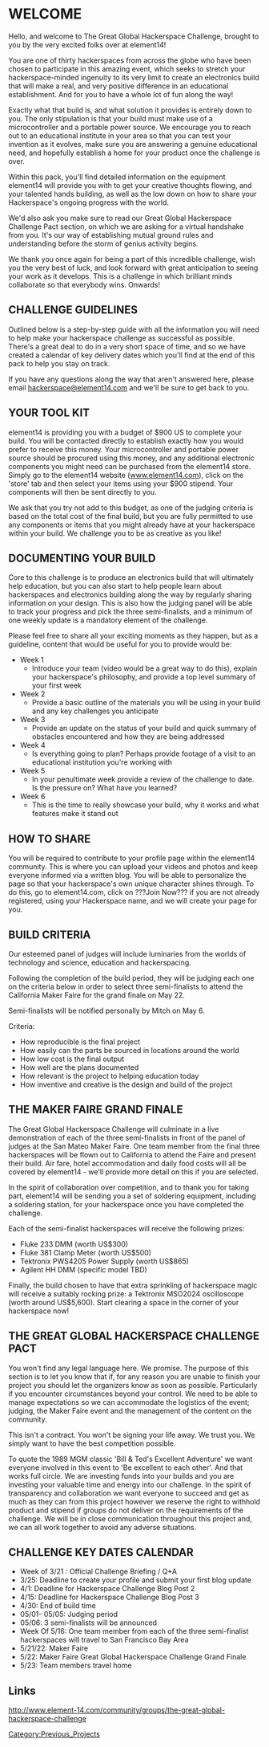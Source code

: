 # WELCOME

Hello, and welcome to The Great Global Hackerspace Challenge, brought to
you by the very excited folks over at element14!

You are one of thirty hackerspaces from across the globe who have been
chosen to participate in this amazing event, which seeks to stretch your
hackerspace-minded ingenuity to its very limit to create an electronics
build that will make a real, and very positive difference in an
educational establishment. And for you to have a whole lot of fun along
the way!

Exactly what that build is, and what solution it provides is entirely
down to you. The only stipulation is that your build must make use of a
microcontroller and a portable power source. We encourage you to reach
out to an educational institute in your area so that you can test your
invention as it evolves, make sure you are answering a genuine
educational need, and hopefully establish a home for your product once
the challenge is over.

Within this pack, you'll find detailed information on the equipment
element14 will provide you with to get your creative thoughts flowing,
and your talented hands building, as well as the low down on how to
share your Hackerspace's ongoing progress with the world.

We'd also ask you make sure to read our Great Global Hackerspace
Challenge Pact section, on which we are asking for a virtual handshake
from you. It's our way of establishing mutual ground rules and
understanding before the storm of genius activity begins.

We thank you once again for being a part of this incredible challenge,
wish you the very best of luck, and look forward with great anticipation
to seeing your work as it develops. This is a challenge in which
brilliant minds collaborate so that everybody wins. Onwards!

## CHALLENGE GUIDELINES

Outlined below is a step-by-step guide with all the information you will
need to help make your hackerspace challenge as successful as possible.
There's a great deal to do in a very short space of time, and so we have
created a calendar of key delivery dates which you'll find at the end of
this pack to help you stay on track.

If you have any questions along the way that aren't answered here,
please email hackerspace@element14.com and we'll be sure to get back to
you.

## YOUR TOOL KIT

element14 is providing you with a budget of \$900 US to complete your
build. You will be contacted directly to establish exactly how you would
prefer to receive this money. Your microcontroller and portable power
source should be procured using this money, and any additional
electronic components you might need can be purchased from the element14
store. Simply go to the element14 website (www.element14.com), click on
the 'store' tab and then select your items using your \$900 stipend.
Your components will then be sent directly to you.

We ask that you try not add to this budget, as one of the judging
criteria is based on the total cost of the final build, but you are
fully permitted to use any components or items that you might already
have at your hackerspace within your build. We challenge you to be as
creative as you like!

## DOCUMENTING YOUR BUILD

Core to this challenge is to produce an electronics build that will
ultimately help education, but you can also start to help people learn
about hackerspaces and electronics building along the way by regularly
sharing information on your design. This is also how the judging panel
will be able to track your progress and pick the three semi-finalists,
and a minimum of one weekly update is a mandatory element of the
challenge.

Please feel free to share all your exciting moments as they happen, but
as a guideline, content that would be useful for you to provide would
be:

- Week 1
  - Introduce your team (video would be a great way to do this), explain
    your hackerspace's philosophy, and provide a top level summary of
    your first week
- Week 2
  - Provide a basic outline of the materials you will be using in your
    build and any key challenges you anticipate
- Week 3
  - Provide an update on the status of your build and quick summary of
    obstacles encountered and how they are being addressed
- Week 4
  - Is everything going to plan? Perhaps provide footage of a visit to
    an educational institution you're working with
- Week 5
  - In your penultimate week provide a review of the challenge to date.
    Is the pressure on? What have you learned?
- Week 6
  - This is the time to really showcase your build, why it works and
    what features make it stand out

## HOW TO SHARE

You will be required to contribute to your profile page within the
element14 community. This is where you can upload your videos and photos
and keep everyone informed via a written blog. You will be able to
personalize the page so that your hackerspace's own unique character
shines through. To do this, go to element14.com, click on ???Join Now???
if you are not already registered, using your Hackerspace name, and we
will create your page for you.

## BUILD CRITERIA

Our esteemed panel of judges will include luminaries from the worlds of
technology and science, education and hackerspacing.

Following the completion of the build period, they will be judging each
one on the criteria below in order to select three semi-finalists to
attend the California Maker Faire for the grand finale on May 22.

Semi-finalists will be notified personally by Mitch on May 6.

Criteria:

- How reproducible is the final project
- How easily can the parts be sourced in locations around the world
- How low cost is the final output
- How well are the plans documented
- How relevant is the project to helping education today
- How inventive and creative is the design and build of the project

## THE MAKER FAIRE GRAND FINALE

The Great Global Hackerspace Challenge will culminate in a live
demonstration of each of the three semi-finalists in front of the panel
of judges at the San Mateo Maker Faire. One team member from the final
three hackerspaces will be flown out to California to attend the Faire
and present their build. Air fare, hotel accommodation and daily food
costs will all be covered by element14 - we'll provide more detail on
this if you are selected.

In the spirit of collaboration over competition, and to thank you for
taking part, element14 will be sending you a set of soldering equipment,
including a soldering station, for your hackerspace once you have
completed the challenge.

Each of the semi-finalist hackerspaces will receive the following
prizes:

- Fluke 233 DMM (worth US\$300)
- Fluke 381 Clamp Meter (worth US\$500)
- Tektronix PWS4205 Power Supply (worth US\$865)
- Agilent HH DMM (specific model TBD)

Finally, the build chosen to have that extra sprinkling of hackerspace
magic will receive a suitably rocking prize: a Tektronix MSO2024
oscilloscope (worth around US\$5,600). Start clearing a space in the
corner of your hackerspace now!

## THE GREAT GLOBAL HACKERSPACE CHALLENGE PACT

You won't find any legal language here. We promise. The purpose of this
section is to let you know that if, for any reason you are unable to
finish your project you should let the organizers know as soon as
possible. Particularly if you encounter circumstances beyond your
control. We need to be able to manage expectations so we can accommodate
the logistics of the event; judging, the Maker Faire event and the
management of the content on the community.

This isn't a contract. You won't be signing your life away. We trust
you. We simply want to have the best competition possible.

To quote the 1989 MGM classic 'Bill & Ted's Excellent Adventure' we want
everyone involved in this event to 'Be excellent to each other'. And
that works full circle. We are investing funds into your builds and you
are investing your valuable time and energy into our challenge. In the
spirit of transparency and collaboration we want everyone to succeed and
get as much as they can from this project however we reserve the right
to withhold product and stipend if groups do not deliver on the
requirements of the challenge. We will be in close communication
throughout this project and, we can all work together to avoid any
adverse situations.

## CHALLENGE KEY DATES CALENDAR

- Week of 3/21 : Official Challenge Briefing / Q+A
- 3/25: Deadline to create your profile and submit your first blog
  update
- 4/1: Deadline for Hackerspace Challenge Blog Post 2
- 4/15: Deadline for Hackerspace Challenge Blog Post 3
- 4/30: End of build time
- 05/01- 05/05: Judging period
- 05/06: 3 semi-finalists will be announced
- Week Of 5/16: One team member from each of the three semi-finalist
  hackerspaces will travel to San Francisco Bay Area
- 5/21/22: Maker Faire
- 5/22: Maker Faire Great Global Hackerspace Challenge Grand Finale
- 5/23: Team members travel home

## Links

[<http://www.element-14.com/community/groups/the-great-global-hackerspace-challenge>](http://www.element-14.com/community/groups/the-great-global-hackerspace-challenge)

[Category:Previous_Projects](Category:Previous_Projects "wikilink")